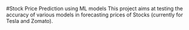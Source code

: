 #Stock Price Prediction using ML models
This project aims at testing the accuracy of various models in forecasting prices of  Stocks (currently for Tesla and Zomato).
